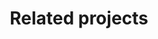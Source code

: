 ---
layout: Projects
title: Related projects
description: Projects associated to DynaMIT
background: /assets/theme/images/NorthernLightISS3.jpg
permalink: /Projects/
---